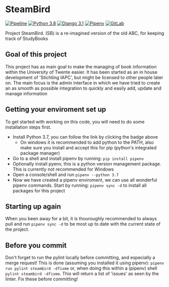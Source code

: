 # SteamBird

[![Pipeline](https://git.iapc.utwente.nl/www/steambird/badges/master/pipeline.svg)](https://git.iapc.utwente.nl/www/steambird/pipelines)
[![Python 3.8](https://img.shields.io/badge/python-3.8-blue.svg?logo=python)](https://www.python.org/downloads/release/python-380/)
[![Django 3.1](https://img.shields.io/badge/django-3.1-336f33.svg?logo=django)](https://docs.djangoproject.com/en/3.1/releases/3.1/)
[![Pipenv](https://img.shields.io/badge/pipenv-%E2%9C%94-brightgreen.svg)](https://pipenv.readthedocs.io/en/latest/)
[![GitLab](https://img.shields.io/badge/GitLab-IAPC-brightgreen.svg?logo=gitlab)](https://git.iapc.utwente.nl/www/steambird)

Project SteamBird. (SB) is a re-imagined version of the old ABC, for keeping track of StudyBooks

## Goal of this project

This project has as main goal to make the managing of book information within the University of Twente easier. It has been started as an in house development of 'Stichting IAPC', but might be licensed to other people later on. The main focus is the admin interface in which we have tried to create an as smooth as possible integration to quickly and easily add, update and manage information



## Getting your enviroment set up

To get started with working on this code, you will need to do some installation steps first.

 - Install Python 3.7, you can follow the link by clicking the badge above
   - On windows it is recommended to add python to the PATH, also make sure you install and accept this for pip (python's integrated package manager)
 -  Go to a shell and install pipenv by running: `pip install pipenv`
 - Optionally install pyenv, this is a python version management package. This is currently not recommended for Windows
 - Open a console/shell and run `pipenv --python 3.7`
 - Now we have created a pipenv enviroment, we can use all wonderful pipenv commands. Start by running: `pipenv sync -d` to install all packages for this project
 
## Starting up again

When you been away for a bit, it is thouroughly recommended to always pull and run `pipenv sync -d` to be most up to date with the current state of the project.


## Before you commit

Don't forget to run the pylint locally before committing, and especially a merge request! This is done (assuming you installed it using pipenv):
`pipenv run pylint steambird -dfixme` or, when doing this within a (pipenv) shell `pylint steambird -dfixme`. This will return a list of 'issues' as seen by the linter. Fix these before committing!
 
